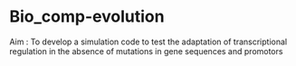 # Bio_comp-evolution
Aim : To develop a simulation code to test the adaptation of transcriptional regulation in the absence of mutations in gene sequences and promotors
